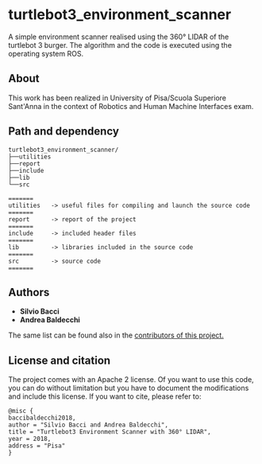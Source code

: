 # turtlebot3_environment_scanner
A simple environment scanner realised using the 360° LIDAR of the turtlebot 3 burger. The algorithm and the code is executed using the operating system ROS.

## About 
This work has been realized in University of Pisa/Scuola Superiore Sant'Anna in the context of Robotics and Human Machine Interfaces exam.

## Path and dependency
```
turtlebot3_environment_scanner/
├──utilities
├──report
├──include
├──lib
└──src

=======
utilities 	-> useful files for compiling and launch the source code
=======
report 		-> report of the project
=======
include 	-> included header files
=======
lib 		-> libraries included in the source code
=======
src 		-> source code
=======
```

## Authors
* <b>Silvio Bacci</b>
* <b>Andrea Baldecchi</b>

The same list can be found also in the <a href="https://github.com/ciabbi94/turtlebot3_environment_scanner/graphs/contributors">contributors of this project.</a>

## License and citation
The project comes with an Apache 2 license. Of you want to use this code, you can do without limitation but you have to document the modifications and include this license. If you want to cite, please refer to:

```
@misc {
baccibaldecchi2018,
author = "Silvio Bacci and Andrea Baldecchi",
title = "Turtlebot3 Environment Scanner with 360° LIDAR",
year = 2018,
address = "Pisa"
}
```



